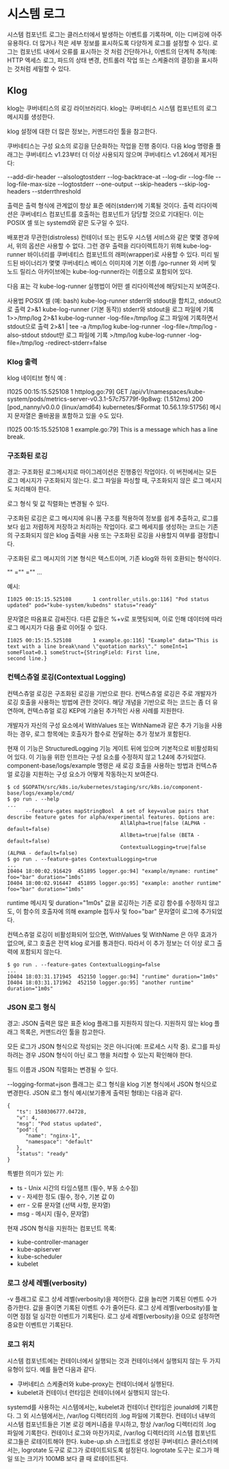 # 시스템 로그
시스템 컴포넌트 로그는 클러스터에서 발생하는 이벤트를 기록하며, 이는 디버깅에 아주 유용하다. 더 많거나 적은 세부 정보를 표시하도록 다양하게 로그를 설정할 수 있다. 로그는 컴포넌트 내에서 오류를 표시하는 것 처럼 간단하거나, 이벤트의 단계적 추적(예: HTTP 엑세스 로그, 파드의 상태 변경, 컨트롤러 작업 또는 스케줄러의 결정)을 표시하는 것처럼 세밀할 수 있다.

## Klog
klog는 쿠버네티스의 로깅 라이브러리다. klog는 쿠버네티스 시스템 컴포넌트의 로그 메시지를 생성한다.

klog 설정에 대한 더 많은 정보는, 커맨드라인 툴을 참고한다.

쿠버네티스는 구성 요소의 로깅을 단순화하는 작업을 진행 중이다. 다음 klog 명령줄 플래그는 쿠버네티스 v1.23부터 더 이상 사용되지 않으며 쿠버네티스 v1.26에서 제거된다:

--add-dir-header
--alsologtostderr
--log-backtrace-at
--log-dir
--log-file
--log-file-max-size
--logtostderr
--one-output
--skip-headers
--skip-log-headers
--stderrthreshold

출력은 출력 형식에 관계없이 항상 표준 에러(stderr)에 기록될 것이다. 출력 리다이렉션은 쿠버네티스 컴포넌트를 호출하는 컴포넌트가 담당할 것으로 기대된다. 이는 POSIX 셸 또는 systemd와 같은 도구일 수 있다.

배포판과 무관한(distroless) 컨테이너 또는 윈도우 시스템 서비스와 같은 몇몇 경우에서, 위의 옵션은 사용할 수 없다. 그런 경우 출력을 리다이렉트하기 위해 kube-log-runner 바이너리를 쿠버네티스 컴포넌트의 래퍼(wrapper)로 사용할 수 있다. 미리 빌드된 바이너리가 몇몇 쿠버네티스 베이스 이미지에 기본 이름 /go-runner 와 서버 및 노드 릴리스 아카이브에는 kube-log-runner라는 이름으로 포함되어 있다.

다음 표는 각 kube-log-runner 실행법이 어떤 셸 리다이렉션에 해당되는지 보여준다.

사용법	                                POSIX 셸 (예: bash)       kube-log-runner <options> <cmd>
stderr와 stdout을 합치고, stdout으로 출력	2>&1	                 kube-log-runner (기본 동작))
stderr와 stdout을 로그 파일에 기록	        1>>/tmp/log 2>&1	     kube-log-runner -log-file=/tmp/log
로그 파일에 기록하면서 stdout으로 출력	       2>&1 | tee -a /tmp/log	kube-log-runner -log-file=/tmp/log -also-stdout
stdout만 로그 파일에 기록	                >/tmp/log	             kube-log-runner -log-file=/tmp/log -redirect-stderr=false

### Klog 출력
klog 네이티브 형식 예 :

I1025 00:15:15.525108       1 httplog.go:79] GET /api/v1/namespaces/kube-system/pods/metrics-server-v0.3.1-57c75779f-9p8wg: (1.512ms) 200 [pod_nanny/v0.0.0 (linux/amd64) kubernetes/$Format 10.56.1.19:51756]
메시지 문자열은 줄바꿈을 포함하고 있을 수도 있다.

I1025 00:15:15.525108       1 example.go:79] This is a message
which has a line break.

### 구조화된 로깅 
경고:
구조화된 로그메시지로 마이그레이션은 진행중인 작업이다. 이 버전에서는 모든 로그 메시지가 구조화되지 않는다. 로그 파일을 파싱할 때, 구조화되지 않은 로그 메시지도 처리해야 한다.

로그 형식 및 값 직렬화는 변경될 수 있다.

구조화된 로깅은 로그 메시지에 유니폼 구조를 적용하여 정보를 쉽게 추출하고, 로그를 보다 쉽고 저렴하게 저장하고 처리하는 작업이다. 로그 메세지를 생성하는 코드는 기존의 구조화되지 않은 klog 출력을 사용 또는 구조화된 로깅을 사용할지 여부를 결정합니다.

구조화된 로그 메시지의 기본 형식은 텍스트이며, 기존 klog와 하위 호환되는 형식이다.

<klog header> "<message>" <key1>="<value1>" <key2>="<value2>" ...

예시:
```
I1025 00:15:15.525108       1 controller_utils.go:116] "Pod status updated" pod="kube-system/kubedns" status="ready"
```
문자열은 따옴표로 감싸진다. 다른 값들은 %+v로 포맷팅되며, 이로 인해 데이터에 따라 로그 메시지가 다음 줄로 이어질 수 있다.
```
I1025 00:15:15.525108       1 example.go:116] "Example" data="This is text with a line break\nand \"quotation marks\"." someInt=1 someFloat=0.1 someStruct={StringField: First line,
second line.}
```

### 컨텍스츄얼 로깅(Contextual Logging)
컨텍스츄얼 로깅은 구조화된 로깅을 기반으로 한다. 컨텍스츄얼 로깅은 주로 개발자가 로깅 호출을 사용하는 방법에 관한 것이다. 해당 개념을 기반으로 하는 코드는 좀 더 유연하며, 컨텍스츄얼 로깅 KEP에 기술된 추가적인 사용 사례를 지원한다.

개발자가 자신의 구성 요소에서 WithValues 또는 WithName과 같은 추가 기능을 사용하는 경우, 로그 항목에는 호출자가 함수로 전달하는 추가 정보가 포함된다.

현재 이 기능은 StructuredLogging 기능 게이트 뒤에 있으며 기본적으로 비활성화되어 있다. 이 기능을 위한 인프라는 구성 요소를 수정하지 않고 1.24에 추가되었다. component-base/logs/example 명령은 새 로깅 호출을 사용하는 방법과 컨텍스츄얼 로깅을 지원하는 구성 요소가 어떻게 작동하는지 보여준다.

```
$ cd $GOPATH/src/k8s.io/kubernetes/staging/src/k8s.io/component-base/logs/example/cmd/
$ go run . --help
...
      --feature-gates mapStringBool  A set of key=value pairs that describe feature gates for alpha/experimental features. Options are:
                                     AllAlpha=true|false (ALPHA - default=false)
                                     AllBeta=true|false (BETA - default=false)
                                     ContextualLogging=true|false (ALPHA - default=false)
$ go run . --feature-gates ContextualLogging=true
...
I0404 18:00:02.916429  451895 logger.go:94] "example/myname: runtime" foo="bar" duration="1m0s"
I0404 18:00:02.916447  451895 logger.go:95] "example: another runtime" foo="bar" duration="1m0s"
```

runtime 메시지 및 duration="1m0s" 값을 로깅하는 기존 로깅 함수를 수정하지 않고도, 이 함수의 호출자에 의해 example 접두사 및 foo="bar" 문자열이 로그에 추가되었다.

컨텍스츄얼 로깅이 비활성화되어 있으면, WithValues 및 WithName 은 아무 효과가 없으며, 로그 호출은 전역 klog 로거를 통과한다. 따라서 이 추가 정보는 더 이상 로그 출력에 포함되지 않는다.

```
$ go run . --feature-gates ContextualLogging=false
...
I0404 18:03:31.171945  452150 logger.go:94] "runtime" duration="1m0s"
I0404 18:03:31.171962  452150 logger.go:95] "another runtime" duration="1m0s"
```

### JSON 로그 형식
경고:
JSON 출력은 많은 표준 klog 플래그를 지원하지 않는다. 지원하지 않는 klog 플래그 목록은, 커맨드라인 툴을 참고한다.

모든 로그가 JSON 형식으로 작성되는 것은 아니다(예: 프로세스 시작 중). 로그를 파싱하려는 경우 JSON 형식이 아닌 로그 행을 처리할 수 있는지 확인해야 한다.

필드 이름과 JSON 직렬화는 변경될 수 있다.

--logging-format=json 플래그는 로그 형식을 klog 기본 형식에서 JSON 형식으로 변경한다. JSON 로그 형식 예시(보기좋게 출력된 형태)는 다음과 같다.

```
{
   "ts": 1580306777.04728,
   "v": 4,
   "msg": "Pod status updated",
   "pod":{
      "name": "nginx-1",
      "namespace": "default"
   },
   "status": "ready"
}

```

특별한 의미가 있는 키:
- ts - Unix 시간의 타임스탬프 (필수, 부동 소수점)
- v - 자세한 정도 (필수, 정수, 기본 값 0)
- err - 오류 문자열 (선택 사항, 문자열)
- msg - 메시지 (필수, 문자열)

현재 JSON 형식을 지원하는 컴포넌트 목록:
- kube-controller-manager
- kube-apiserver
- kube-scheduler
- kubelet

### 로그 상세 레벨(verbosity)
-v 플래그로 로그 상세 레벨(verbosity)을 제어한다. 값을 늘리면 기록된 이벤트 수가 증가한다. 값을 줄이면 기록된 이벤트 수가 줄어든다. 로그 상세 레벨(verbosity)를 높이면 점점 덜 심각한 이벤트가 기록된다. 로그 상세 레벨(verbosity)을 0으로 설정하면 중요한 이벤트만 기록된다.

### 로그 위치
시스템 컴포넌트에는 컨테이너에서 실행되는 것과 컨테이너에서 실행되지 않는 두 가지 유형이 있다. 예를 들면 다음과 같다.

- 쿠버네티스 스케줄러와 kube-proxy는 컨테이너에서 실행된다.
- kubelet과 컨테이너 런타임은 컨테이너에서 실행되지 않는다.

systemd를 사용하는 시스템에서는, kubelet과 컨테이너 런타임은 jounald에 기록한다. 그 외 시스템에서는, /var/log 디렉터리의 .log 파일에 기록한다. 컨테이너 내부의 시스템 컴포넌트들은 기본 로깅 메커니즘을 무시하고, 항상 /var/log 디렉터리의 .log 파일에 기록한다. 컨테이너 로그와 마찬가지로, /var/log 디렉터리의 시스템 컴포넌트 로그들은 로테이트해야 한다. kube-up.sh 스크립트로 생성된 쿠버네티스 클러스터에서는, logrotate 도구로 로그가 로테이트되도록 설정된다. logrotate 도구는 로그가 매일 또는 크기가 100MB 보다 클 때 로테이트된다.

